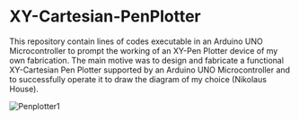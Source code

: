 # XY-Cartesian-PenPlotter
This repository contain lines of codes executable in an Arduino UNO Microcontroller to prompt the working of an XY-Pen Plotter device of my own fabrication. The main motive was to design and fabricate a functional XY-Cartesian Pen Plotter supported by an Arduino UNO Microcontroller and to successfully operate it to draw the diagram of my choice (Nikolaus House).






![Penplotter1](https://github.com/VisheshSadanandaBabu/XY-Cartesian-PenPlotter/assets/127391729/4c17f520-99e1-4331-9649-56752d548da5)
